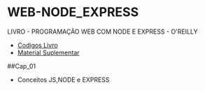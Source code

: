 # WEB-NODE_EXPRESS
LIVRO - PROGRAMAÇÃO WEB COM NODE E EXPRESS - O'REILLY

- [Codigos Livro](https://github.com/Edmilson-Gomes/WEB-NODE_EXPRESS.git)
- [Material Suplementar](https://github.com/cloudnativedevops/demo)

##Cap_01
- Conceitos JS,NODE e EXPRESS
